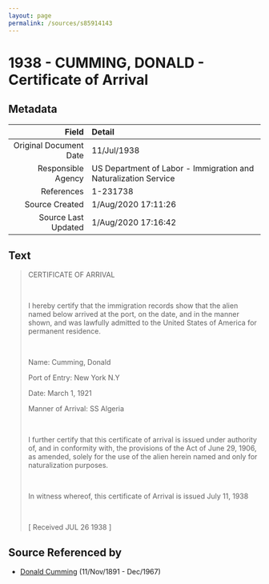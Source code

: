 ```yaml
---
layout: page
permalink: /sources/s85914143
---
```


# 1938 - CUMMING, DONALD - Certificate of Arrival

## Metadata

Field | Detail
---:|:---
Original Document Date | 11/Jul/1938
Responsible Agency | US Department of Labor - Immigration and Naturalization Service
References | 1-231738
Source Created | 1/Aug/2020 17:11:26
Source Last Updated | 1/Aug/2020 17:16:42

## Text

> CERTIFICATE OF ARRIVAL
>
> <br/>
>
> I hereby certify that the immigration records show that the alien named below arrived at the port, on the date, and in the manner shown, and was lawfully admitted to the United States of America for permanent residence.
>
> <br/>
>
> Name: Cumming, Donald
>
> Port of Entry: New York N.Y
>
> Date: March 1, 1921
>
> Manner of Arrival: SS Algeria
>
> <br/>
>
> I further certify that this certificate of arrival is issued under authority of, and in conformity with, the provisions of the Act of June 29, 1906, as amended, solely for the use of the alien herein named and only for naturalization purposes.
>
> <br/>
>
> In witness whereof, this certificate of Arrival is issued July 11, 1938
>
> <br/>
>
> [ Received JUL 26 1938 ]
>

## Source Referenced by

* [Donald Cumming](../people/@11846578@-donald-cumming-b1891-11-11-d1967-12.md) (11/Nov/1891 - Dec/1967)
